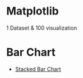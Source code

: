 # Matplotlib
1 Dataset &amp; 100 visualization 

# Bar Chart
- [Stacked Bar Chart](https://github.com/3mralaa159/matplotlib/tree/main/1-Stacked%20bar%20chart)
